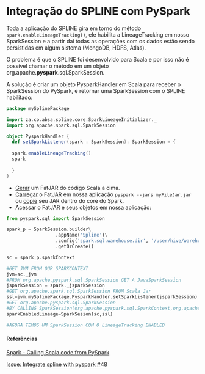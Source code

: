 # Integração do SPLINE com PySpark

Toda a aplicação do SPLINE gira em torno do método `spark.enableLineageTracking()`, ele habilita a LineageTracking em nosso SparkSession e a partir dai todas as operações com os dados estão sendo persistidas em algum sistema (MongoDB, HDFS, Atlas).

O problema é que o SPLINE foi desenvolvido para Scala e por isso não é possível chamar o método em um objeto org.apache.<strong>pyspark</strong>.sql.SparkSession.

A solução é criar um objeto PysparkHandler em Scala para receber o SparkSession do PySpark, e retornar uma SparkSession com o SPLINE habilitado:
```scala
package mySplinePackage

import za.co.absa.spline.core.SparkLineageInitializer._
import org.apache.spark.sql.SparkSession

object PysparkHandler {
  def setSparkListener(spark : SparkSession): SparkSession = {
  
  spark.enableLineageTracking()
  spark
  
  }
}
```
- [Gerar](https://github.com/WilliamPorto/keyruslab-spline/blob/master/FatJAR.md "Gerar") um FatJAR do código Scala a cima.
- [Carregar](https://github.com/WilliamPorto/keyruslab-spline/blob/master/Persist%C3%AAncia.md "Carregar") o FatJAR em nossa aplicação `pyspark --jars myFileJar.jar` ou [copie](https://github.com/WilliamPorto/keyruslab-spline/blob/master/Depend%C3%AAncias%20no%20Core%20do%20Spark.md "copie") seu JAR dentro do core do Spark.
- Acessar o FatJAR e seus objetos em nossa aplicação:

```python
from pyspark.sql import SparkSession

spark_p = SparkSession.builder\
	              .appName('Spline')\
	              .config('spark.sql.warehouse.dir', '/user/hive/warehouse')\
	              .getOrCreate()

sc = spark_p.sparkContext

#GET JVM FROM OUR SPARKCONTEXT
jvm=sc._jvm
#FROM org.apache.pyspark.sql.SparkSession GET A JavaSparkSession
jsparkSession = spark._jsparkSession
#GET org.apache.spark.sql.SparkSession FROM Scala Jar
ssl=jvm.mySplinePackage.PysparkHandler.setSparkListener(jsparkSession)
#GET org.apache.pyspark.sql.SparkSession
#BY CALLING SparkSession(org.apache.pyspark.sql.SparkContext,org.apache.spark.sql.SparkSession)
sparkEnabledLineage=SparkSesion(sc,ssl)

#AGORA TEMOS UM SparkSession COM O LineageTracking ENABLED
```

#### Referências

[Spark - Calling Scala code from PySpark](http://aseigneurin.github.io/2016/09/01/spark-calling-scala-code-from-pyspark.html "Spark - Calling Scala code from PySpark")

[Issue: Integrate spline with pyspark #48](https://github.com/AbsaOSS/spline/issues/48 "Issue: Integrate spline with pyspark #48")
